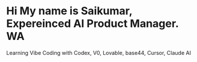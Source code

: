 # Hi My name is Saikumar, Expereinced AI Product Manager. WA
Learning Vibe Coding with Codex, V0, Lovable, base44, Cursor, Claude AI
